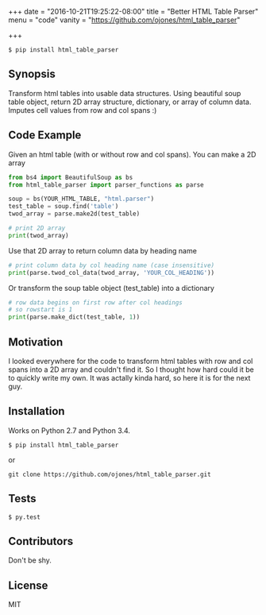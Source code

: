 +++
date = "2016-10-21T19:25:22-08:00"
title = "Better HTML Table Parser"
menu = "code"
vanity = "https://github.com/ojones/html_table_parser"

+++

```git
$ pip install html_table_parser
```

## Synopsis

Transform html tables into usable data structures.  Using beautiful soup table object, return 2D array structure, dictionary, or array of column data.  Imputes cell values from row and col spans :)

## Code Example

Given an html table (with or without row and col spans). You can make a 2D array
```python
from bs4 import BeautifulSoup as bs
from html_table_parser import parser_functions as parse

soup = bs(YOUR_HTML_TABLE, "html.parser")
test_table = soup.find('table')
twod_array = parse.make2d(test_table)

# print 2D array
print(twod_array)
```
Use that 2D array to return column data by heading name
```python
# print column data by col heading name (case insensitive)
print(parse.twod_col_data(twod_array, 'YOUR_COL_HEADING'))
```
Or transform the soup table object (test_table) into a dictionary
```python
# row data begins on first row after col headings
# so rowstart is 1
print(parse.make_dict(test_table, 1))
```

## Motivation

I looked everywhere for the code to transform html tables with row and col spans into a 2D array and couldn't find it.  So I thought how hard could it be to quickly write my own.  It was actally kinda hard, so here it is for the next guy.

## Installation

Works on Python 2.7 and Python 3.4.
```git
$ pip install html_table_parser
```
or
~~~git
git clone https://github.com/ojones/html_table_parser.git
~~~

## Tests
```git
$ py.test
```
## Contributors

Don't be shy.

## License

MIT
